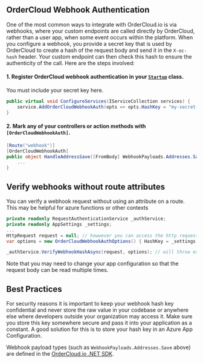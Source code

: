 ## OrderCloud Webhook Authentication

One of the most common ways to integrate with OrderCloud.io is via webhooks, where your custom endpoints are called directly by OrderCloud, rather than a user app, when some event occurs within the platform. When you configure a webhook, you provide a secret key that is used by OrderCloud to create a hash of the request body and send it in the `X-oc-hash` header. Your custom endpoint can then check this hash to ensure the authenticity of the call. Here are the steps involved:

#### 1. Register OrderCloud webhook authentication in your [`Startup`](https://docs.microsoft.com/en-us/aspnet/core/fundamentals/startup) class.

You must include your secret key here.

```c#
public virtual void ConfigureServices(IServiceCollection services) {
    service.AddOrderCloudWebhookAuth(opts => opts.HashKey = "my-secret-key");
}
```

#### 2. Mark any of your controllers or action  methods with `[OrderCloudWebhookAuth]`.

```c#
[Route("webhook")]
[OrderCloudWebhookAuth]
public object HandleAddressSave([FromBody] WebhookPayloads.Addresses.Save<MyConfigData> payload) {
    ...
}
```

## Verify webhooks without route attributes

You can verify a webhook request without using an attribute on a route. This may be helpful for azure functions or other contexts
```c#
private readonly RequestAuthenticationService _authService;
private readonly AppSettings _settings;
...
HttpRequest request = null; // howwever you can access the http request
var options = new OrderCloudWebhookAuthOptions() { HashKey = _settings.OrderCloudSettings.WebhookHash };

_authService.VerifyWebhookHashAsync(request, options); // will throw exception if invalid
```

Note that you may need to change your app configuration so that the request body can be read multiple times.

## Best Practices
For security reasons it is important to keep your webhook hash key confidential and never store the raw value in your codebase or anywhere else where developers outside your organization may access it. Make sure you store this key somewhere secure and pass it into your application as a constant. A good solution for this is to store your hash key in an Azure App Configuration.

Webhook payload types (such as `WebhookPayloads.Addresses.Save` above) are defined in the [OrderCloud.io .NET SDK](https://github.com/ordercloud-api/ordercloud-dotnet-sdk).
